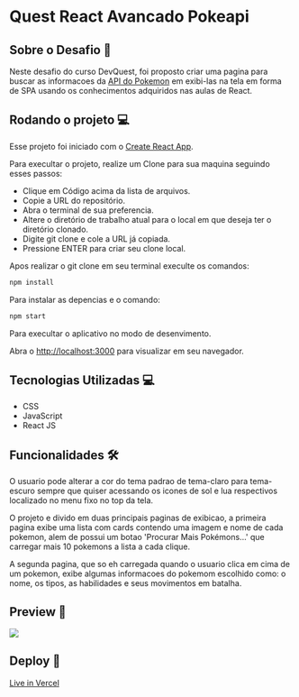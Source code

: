 # Quest React Avancado Pokeapi

## Sobre o Desafio 🚀
Neste desafio do curso DevQuest, foi proposto criar uma pagina para buscar as informacoes da [API do Pokemon](https://pokeapi.co/) em exibi-las na tela em forma de SPA usando os conhecimentos adquiridos nas aulas de React.

## Rodando o projeto 💻
Esse projeto foi iniciado com o [Create React App](https://github.com/facebook/create-react-app).

Para execultar o projeto, realize um Clone para sua maquina seguindo esses passos:

- Clique em Código acima da lista de arquivos.
- Copie a URL do repositório.
- Abra o terminal de sua preferencia.
- Altere o diretório de trabalho atual para o local em que deseja ter o diretório clonado.
- Digite git clone e cole a URL já copiada.
- Pressione ENTER para criar seu clone local.

Apos realizar o git clone em seu terminal execulte os comandos:
```bash
npm install
```
Para instalar as depencias e o comando:
```bash
npm start
```
Para execultar o aplicativo no modo de desenvimento.

Abra o [http://localhost:3000](http://localhost:3000) para visualizar em seu navegador.

## Tecnologias Utilizadas 💻
- CSS
- JavaScript
- React JS

## Funcionalidades 🛠️
O usuario pode alterar a cor do tema padrao de tema-claro para tema-escuro sempre que quiser acessando os icones de sol e lua respectivos localizado no menu fixo no top da tela.

O projeto e divido em duas principais paginas de exibicao, a primeira pagina exibe uma lista com cards contendo uma imagem e nome de cada pokemon, alem de possui um botao 'Procurar Mais Pokémons...' que carregar mais 10 pokemons a lista a cada clique.

A segunda pagina, que so eh carregada quando o usuario clica em cima de um pokemon, exibe algumas informacoes do pokemom escolhido como: o nome, os tipos, as habilidades e seus movimentos em batalha.

## Preview 📄
<img src='./src/assets/preview/preview-live.gif'>

## Deploy 📲
[Live in Vercel ](https://dev-quest-react-pokeapi.vercel.app/)